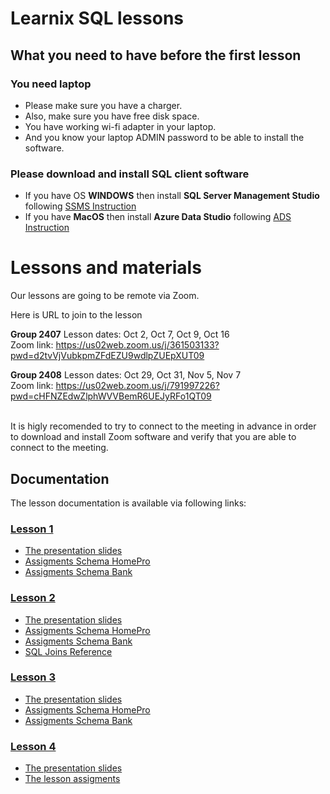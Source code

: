 # Learnix SQL lessons


## What you need to have before the first lesson 
### You need laptop
- Please make sure you have a charger. 
- Also, make sure you have free disk space. 
- You have working wi-fi adapter in your laptop. 
- And you know your laptop ADMIN password to be able to install the software.

### Please download and install SQL client software
- If you have OS <b>WINDOWS</b> then install <b>SQL Server Management Studio</b> following [SSMS Instruction](SQLServerManagementStudioInstallation.md) 
- If you have <b>MacOS</b> then install <b>Azure Data Studio</b> following [ADS Instruction](AzureDataStudio.md)


# Lessons and materials

Our lessons are going to be remote via Zoom. 

Here is URL to join to the lesson
<br>

<b>Group 2407</b> Lesson dates: Oct 2, Oct 7, Oct 9, Oct 16
<br>
Zoom link:
https://us02web.zoom.us/j/361503133?pwd=d2tvVjVubkpmZFdEZU9wdlpZUEpXUT09
<br>

<b>Group 2408</b> Lesson dates: Oct 29, Oct 31, Nov 5, Nov 7
<br>
Zoom link:
https://us02web.zoom.us/j/791997226?pwd=cHFNZEdwZlphWVVBemR6UEJyRFo1QT09 

<br>
It is higly recomended to try to connect to the meeting in advance in order to download and install Zoom software and verify that you are able to connect to the meeting.


## Documentation
The lesson documentation is available via following links:
### [Lesson 1](./Lesson1)
- [The presentation slides](./Lesson1/Lesson%201%20Database.pdf)
- [Assigments Schema HomePro](Assigment_Lesson_1.md)
- [Assigments Schema Bank](./Lesson1/Schema%20Bank.pdf)

### [Lesson 2](./Lesson2)
- [The presentation slides](./Lesson2/Lesson%202%20Join.pdf)
- [Assigments Schema HomePro](./Lesson2/Lesson%202%20HomePro%20Assigment.pdf)
- [Assigments Schema Bank](./Lesson2/Lesson%202%20Bank%20Assigment.pdf)
- [SQL Joins Reference](./Lesson2/Visual_SQL_JOINS_orig.jpg)

### [Lesson 3](./Lesson3)
- [The presentation slides](./Lesson3/Lesson%203%20Subqueries.pdf)
- [Assigments Schema HomePro](./Lesson3/Lesson%203%20HomePro%20Assigment.pdf)
- [Assigments Schema Bank](./Lesson3/Lesson%203%20Bank%20Assigment.pdf)

### [Lesson 4](./Lesson4)
- [The presentation slides](./Lesson4/StoredProcedures.pdf)
- [The lesson assigments](./Lesson4/SP_Tasks.pdf)

